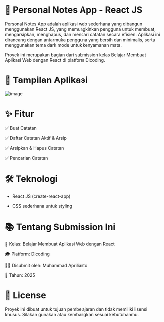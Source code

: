 # 📝 Personal Notes App - React JS
Personal Notes App adalah aplikasi web sederhana yang dibangun menggunakan React JS, yang memungkinkan pengguna untuk membuat, mengarsipkan, menghapus, dan mencari catatan secara efisien. Aplikasi ini dirancang dengan antarmuka pengguna yang bersih dan minimalis, serta menggunakan tema dark mode untuk kenyamanan mata.

Proyek ini merupakan bagian dari submission kelas Belajar Membuat Aplikasi Web dengan React di platform Dicoding.

# 📸 Tampilan Aplikasi

![image](https://github.com/user-attachments/assets/a59a5690-9b9e-4758-9c1d-38b92c10331a)

# ✨ Fitur
✅ Buat Catatan

✅ Daftar Catatan Aktif & Arsip

✅ Arsipkan & Hapus Catatan

✅ Pencarian Catatan

# 🛠️ Teknologi

- React JS (create-react-app)

* CSS sederhana untuk styling

# 📚 Tentang Submission Ini

📌 Kelas: Belajar Membuat Aplikasi Web dengan React

🎓 Platform: Dicoding

🧑‍💻 Disubmit oleh: Muhammad Aprilianto

📅 Tahun: 2025

# 📄 License

Proyek ini dibuat untuk tujuan pembelajaran dan tidak memiliki lisensi khusus. Silakan gunakan atau kembangkan sesuai kebutuhanmu.
